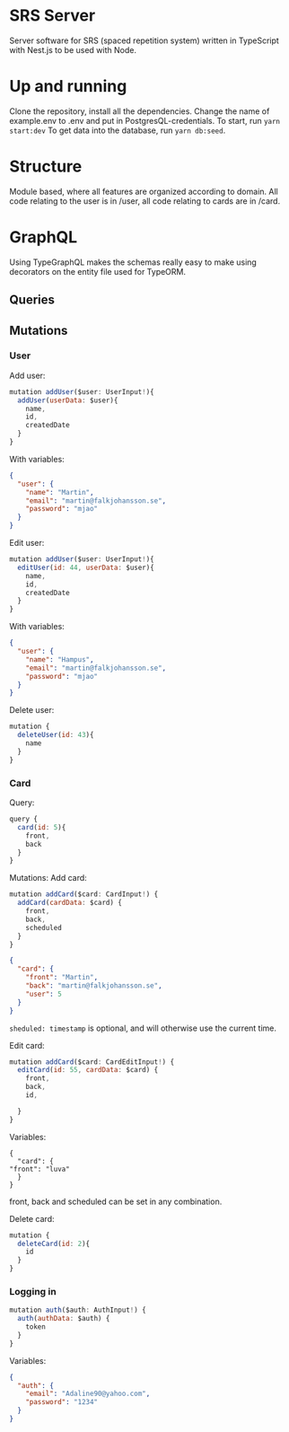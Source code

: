 # SRS Server

Server software for SRS (spaced repetition system) written in TypeScript with Nest.js to be used with Node.

# Up and running

Clone the repository, install all the dependencies. Change the name of example.env to .env and put in PostgresQL-credentials. To start, run `yarn start:dev` To get data into the database, run `yarn db:seed`.

# Structure

Module based, where all features are organized according to domain. All code relating to the user is in /user, all code relating to cards are in /card.

# GraphQL

Using TypeGraphQL makes the schemas really easy to make using decorators on the entity file used for TypeORM.

## Queries

## Mutations

### User

Add user:

```js
mutation addUser($user: UserInput!){
  addUser(userData: $user){
    name,
    id,
    createdDate
  }
}
```

With variables:

```json
{
  "user": {
    "name": "Martin",
    "email": "martin@falkjohansson.se",
    "password": "mjao"
  }
}
```

Edit user:

```js
mutation addUser($user: UserInput!){
  editUser(id: 44, userData: $user){
    name,
    id,
    createdDate
  }
}
```

With variables:

```json
{
  "user": {
    "name": "Hampus",
    "email": "martin@falkjohansson.se",
    "password": "mjao"
  }
}
```

Delete user:

```js
mutation {
  deleteUser(id: 43){
    name
  }
}
```

### Card

Query:

```js
query {
  card(id: 5){
    front,
    back
  }
}
```

Mutations:
Add card:

```js
mutation addCard($card: CardInput!) {
  addCard(cardData: $card) {
    front,
    back,
    scheduled
  }
}
```

```json
{
  "card": {
    "front": "Martin",
    "back": "martin@falkjohansson.se",
    "user": 5
  }
}
```

`sheduled: timestamp` is optional, and will otherwise use the current time.

Edit card:

```js
mutation addCard($card: CardEditInput!) {
  editCard(id: 55, cardData: $card) {
    front,
    back,
    id,

  }
}
```

Variables:

```
{
  "card": {
"front": "luva"
  }
}
```

front, back and scheduled can be set in any combination.

Delete card:

```js
mutation {
  deleteCard(id: 2){
    id
  }
}
```

### Logging in

```js
mutation auth($auth: AuthInput!) {
  auth(authData: $auth) {
    token
  }
}
```

Variables:

```json
{
  "auth": {
    "email": "Adaline90@yahoo.com",
    "password": "1234"
  }
}
```
